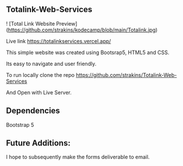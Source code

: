 ## Totalink-Web-Services

! [Total Link Website Preview] (https://github.com/strakins/kodecamp/blob/main/Totalink.jpg)

Live link  https://totalinkservices.vercel.app/

This simple website was created using Bootsrap5, HTML5 and CSS. 

Its easy to navigate and user friendly.

To run locally clone the repo https://github.com/strakins/Totalink-Web-Services

And Open with Live Server.

## Dependencies

Bootstrap 5

## Future Additions:

I hope to subsequently make the forms deliverable to email.
